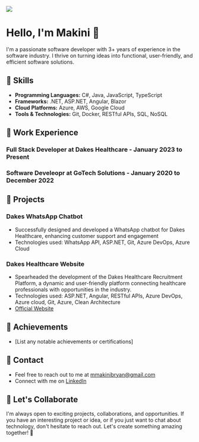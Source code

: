 ![](https://www.google.com/url?sa=i&url=https%3A%2F%2Fwakeupandcode.com%2Fcsharp-resources%2F&psig=AOvVaw10tPsblpPFaik0b44i3lno&ust=1697280317030000&source=images&cd=vfe&opi=89978449&ved=0CBAQjRxqFwoTCNCIrIXs8oEDFQAAAAAdAAAAABAE)

# Hello, I'm Makini 👋

I'm a passionate software developer with 3+ years of experience in the software industry. I thrive on turning ideas into functional, user-friendly, and efficient software solutions. 

## 🔧 Skills

- **Programming Languages:** C#, Java, JavaScript, TypeScript
- **Frameworks:** .NET, ASP.NET, Angular, Blazor
- **Cloud Platforms:** Azure, AWS, Google Cloud
- **Tools & Technologies:** Git, Docker, RESTful APIs, SQL, NoSQL

## 💼 Work Experience

### Full Stack Developer  at Dakes Healthcare - January 2023 to Present



### Software Develeopr at GoTech Solutions - January 2020 to December 2022



## 🚀 Projects

### Dakes WhatsApp Chatbot

- Successfully designed and developed a WhatsApp chatbot for Dakes Healthcare, enhancing customer support and engagement
- Technologies used: WhatsApp API, ASP.NET, Git, Azure DevOps, Azure Cloud


### Dakes Healthcare Website

- Spearheaded the development of the Dakes Healthcare Recruitment Platform, a dynamic and user-friendly platform connecting healthcare professionals with opportunities in the industry.
- Technologies used: ASP.NET, Angular, RESTful APIs, Azure DevOps, Azure cloud, Git, Azure, Clean Architecture
- [Official Website](https://dakeshealthcare.com/)


## 🌟 Achievements

- [List any notable achievements or certifications]

## 📧 Contact

- Feel free to reach out to me at mmakinibryan@gmail.com
- Connect with me on [LinkedIn](https://www.linkedin.com/in/makini-bryan)

## 🤝 Let's Collaborate

I'm always open to exciting projects, collaborations, and opportunities. If you have an interesting project or idea, or if you just want to chat about technology, don't hesitate to reach out. Let's create something amazing together! 🚀
